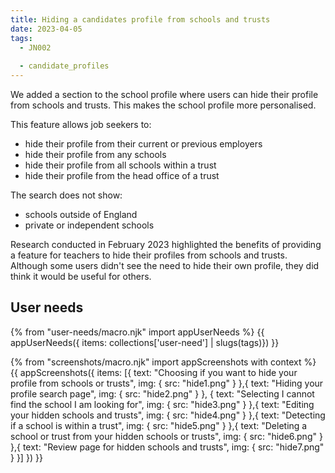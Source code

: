 ```yaml
---
title: Hiding a candidates profile from schools and trusts
date: 2023-04-05
tags:
  - JN002
  
  - candidate_profiles
---
```


We added a section to the school profile where users can hide their profile from schools and trusts. This makes the school profile more personalised.

This feature allows job seekers to:

- hide their profile from their current or previous employers
- hide their profile from any schools
- hide their profile from all schools within a trust
- hide their profile from the head office of a trust

The search does not show:

- schools outside of England 
- private or independent schools


Research conducted in February 2023 highlighted the benefits of providing a feature for teachers to hide their profiles from schools and trusts. Although some users didn't see the need to hide their own profile, they did think it would be useful for others.

## User needs

{% from "user-needs/macro.njk" import appUserNeeds %}
{{ appUserNeeds({ items: collections['user-need'] | slugs(tags)}) }}

{% from "screenshots/macro.njk" import appScreenshots with context %}
{{ appScreenshots({
  items: [{
    text: "Choosing if you want to hide your profile from schools or trusts",
    img: { src: "hide1.png" }
  },{
    text: "Hiding your profile search page",
    img: { src: "hide2.png" }
  }, {
    text: "Selecting I cannot find the school I am looking for",
    img: { src: "hide3.png" }
  },{
    text: "Editing your hidden schools and trusts",
    img: { src: "hide4.png" }
  },{
    text: "Detecting if a school is within a trust",
    img: { src: "hide5.png" }
  },{
    text: "Deleting a school or trust from your hidden schools or trusts",
    img: { src: "hide6.png" }
  },{
    text: "Review page for hidden schools and trusts",
    img: { src: "hide7.png" }
  }]
}) }}
